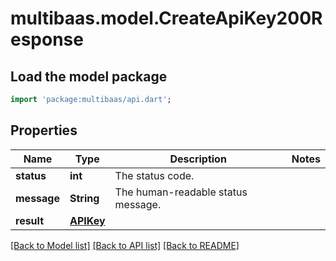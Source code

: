 # multibaas.model.CreateApiKey200Response

## Load the model package
```dart
import 'package:multibaas/api.dart';
```

## Properties
Name | Type | Description | Notes
------------ | ------------- | ------------- | -------------
**status** | **int** | The status code. | 
**message** | **String** | The human-readable status message. | 
**result** | [**APIKey**](APIKey.md) |  | 

[[Back to Model list]](../README.md#documentation-for-models) [[Back to API list]](../README.md#documentation-for-api-endpoints) [[Back to README]](../README.md)


